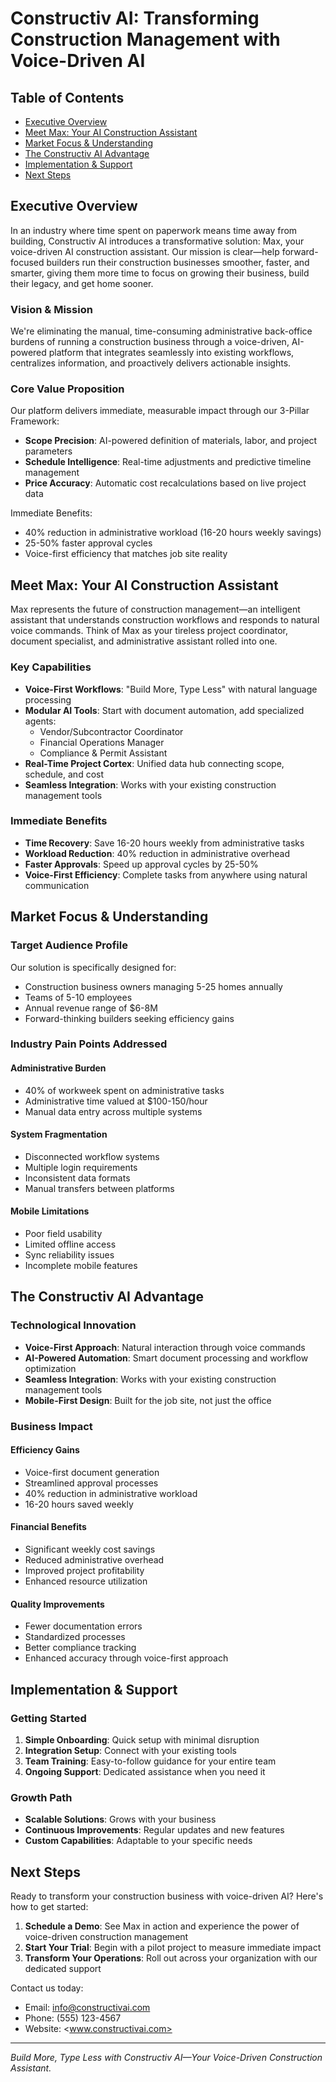 # Constructiv AI: Transforming Construction Management with Voice-Driven AI

## Table of Contents

- [Executive Overview](#executive-overview)
- [Meet Max: Your AI Construction Assistant](#meet-max-your-ai-construction-assistant)
- [Market Focus & Understanding](#market-focus--understanding)
- [The Constructiv AI Advantage](#the-constructiv-ai-advantage)
- [Implementation & Support](#implementation--support)
- [Next Steps](#next-steps)

## Executive Overview

In an industry where time spent on paperwork means time away from building, Constructiv AI introduces a transformative solution: Max, your voice-driven AI construction assistant. Our mission is clear—help forward-focused builders run their construction businesses smoother, faster, and smarter, giving them more time to focus on growing their business, build their legacy, and get home sooner.

### Vision & Mission

We're eliminating the manual, time-consuming administrative back-office burdens of running a construction business through a voice-driven, AI-powered platform that integrates seamlessly into existing workflows, centralizes information, and proactively delivers actionable insights.

### Core Value Proposition

Our platform delivers immediate, measurable impact through our 3-Pillar Framework:

- **Scope Precision**: AI-powered definition of materials, labor, and project parameters
- **Schedule Intelligence**: Real-time adjustments and predictive timeline management
- **Price Accuracy**: Automatic cost recalculations based on live project data

Immediate Benefits:

- 40% reduction in administrative workload (16-20 hours weekly savings)
- 25-50% faster approval cycles
- Voice-first efficiency that matches job site reality

## Meet Max: Your AI Construction Assistant

Max represents the future of construction management—an intelligent assistant that understands construction workflows and responds to natural voice commands. Think of Max as your tireless project coordinator, document specialist, and administrative assistant rolled into one.

### Key Capabilities

- **Voice-First Workflows**: "Build More, Type Less" with natural language processing
- **Modular AI Tools**: Start with document automation, add specialized agents:
  - Vendor/Subcontractor Coordinator
  - Financial Operations Manager
  - Compliance & Permit Assistant
- **Real-Time Project Cortex**: Unified data hub connecting scope, schedule, and cost
- **Seamless Integration**: Works with your existing construction management tools

### Immediate Benefits

- **Time Recovery**: Save 16-20 hours weekly from administrative tasks
- **Workload Reduction**: 40% reduction in administrative overhead
- **Faster Approvals**: Speed up approval cycles by 25-50%
- **Voice-First Efficiency**: Complete tasks from anywhere using natural communication

## Market Focus & Understanding

### Target Audience Profile

Our solution is specifically designed for:

- Construction business owners managing 5-25 homes annually
- Teams of 5-10 employees
- Annual revenue range of $6-8M
- Forward-thinking builders seeking efficiency gains

### Industry Pain Points Addressed

#### Administrative Burden

- 40% of workweek spent on administrative tasks
- Administrative time valued at $100-150/hour
- Manual data entry across multiple systems

#### System Fragmentation

- Disconnected workflow systems
- Multiple login requirements
- Inconsistent data formats
- Manual transfers between platforms

#### Mobile Limitations

- Poor field usability
- Limited offline access
- Sync reliability issues
- Incomplete mobile features

## The Constructiv AI Advantage

### Technological Innovation

- **Voice-First Approach**: Natural interaction through voice commands
- **AI-Powered Automation**: Smart document processing and workflow optimization
- **Seamless Integration**: Works with your existing construction management tools
- **Mobile-First Design**: Built for the job site, not just the office

### Business Impact

#### Efficiency Gains

- Voice-first document generation
- Streamlined approval processes
- 40% reduction in administrative workload
- 16-20 hours saved weekly

#### Financial Benefits

- Significant weekly cost savings
- Reduced administrative overhead
- Improved project profitability
- Enhanced resource utilization

#### Quality Improvements

- Fewer documentation errors
- Standardized processes
- Better compliance tracking
- Enhanced accuracy through voice-first approach

## Implementation & Support

### Getting Started

1. **Simple Onboarding**: Quick setup with minimal disruption
2. **Integration Setup**: Connect with your existing tools
3. **Team Training**: Easy-to-follow guidance for your entire team
4. **Ongoing Support**: Dedicated assistance when you need it

### Growth Path

- **Scalable Solutions**: Grows with your business
- **Continuous Improvements**: Regular updates and new features
- **Custom Capabilities**: Adaptable to your specific needs

## Next Steps

Ready to transform your construction business with voice-driven AI? Here's how to get started:

1. **Schedule a Demo**: See Max in action and experience the power of voice-driven construction management
2. **Start Your Trial**: Begin with a pilot project to measure immediate impact
3. **Transform Your Operations**: Roll out across your organization with our dedicated support

Contact us today:

- Email: <info@constructivai.com>
- Phone: (555) 123-4567
- Website: <www.constructivai.com>

---

*Build More, Type Less with Constructiv AI—Your Voice-Driven Construction Assistant.*
